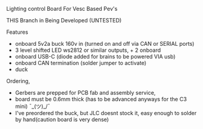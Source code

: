 Lighting control Board For Vesc Based Pev's

THIS Branch in Being Developed (UNTESTED)

Features
* onboard 5v2a buck 160v in (turned on and off via CAN or SERIAL ports)
* 3 level shifted LED ws2812 or similar outputs, + 2 onboard 
* onboard USB-C (diode added for brains to be powered VIA usb)
* onboard CAN termination (solder jumper to activate)
* duck

Ordering,
* Gerbers are prepped for PCB fab and assembly service,
* board must be 0.6mm thick (has to be advanced anyways for the C3 mini) ¯\_(ツ)_/¯
* I've preordered the buck, but JLC doesnt stock it, easy enough to solder by hand(caution board is very dense)